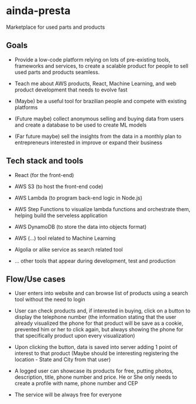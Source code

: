 # ainda-presta
Marketplace for used parts and products

## Goals

- Provide a low-code platform relying on lots of pre-existing tools, frameworks and services, to create a scalable product for people to sell used parts and products seamless.

- Teach me about AWS products, React, Machine Learning, and web product development that needs to evolve fast

- (Maybe) be a useful tool for brazilian people and compete with existing platforms

- (Future maybe) collect anonymous selling and buying data from users and create a database to be used to create ML models

- (Far future maybe) sell the insights from the data in a monthly plan to entrepreneurs interested in improve or expand their business

## Tech stack and tools

- React (for the front-end)

- AWS S3 (to host the front-end code)

- AWS Lambda (to program back-end logic in Node.js)

- AWS Step Functions to visualize lambda functions and orchestrate them, helping build the serveless application

- AWS DynamoDB (to store the data into objects format)

- AWS (...) tool related to Machine Learning

- Algolia or alike service as search related tool

- ... other tools that appear during development, test and production

## Flow/Use cases

- User enters into website and can browse list of products using a search tool without the need to login
- User can check products and, if interested in buying, click on a button to display the telephone number (the information stating that the user already visualized the phone for that product will be save as a cookie, prevented him or her to click again, but always showing the phone for that specifically product upon every visualization)
- Upon clicking the button, data is saved into server adding 1 point of interest to that product (Maybe should be interesting registering the location - State and City from that user)

- A logged user can showcase its products for free, putting photos, description, title, phone number and price. He or She only needs to create a profile with name, phone number and CEP
- The service will be always free for everyone

